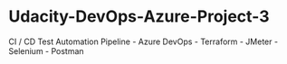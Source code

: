 # Udacity-DevOps-Azure-Project-3
CI / CD Test Automation Pipeline - Azure DevOps - Terraform - JMeter -Selenium - Postman
